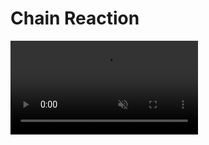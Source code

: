 # Chain Reaction

<video autoplay muted>
  <source src="assets/chain-reaction.mp4" type="video/mp4">
  Your browser does not support the video tag.
</video>

